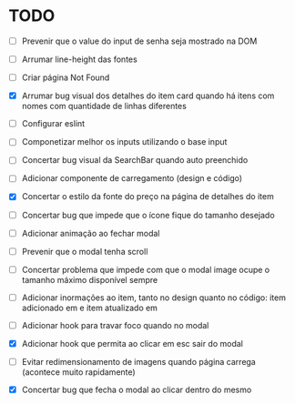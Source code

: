 # TODO

- [ ] Prevenir que o value do input de senha seja mostrado na DOM

- [ ] Arrumar line-height das fontes

- [ ] Criar página Not Found

- [x] Arrumar bug visual dos detalhes do item card quando há itens com nomes com quantidade de linhas diferentes

- [ ] Configurar eslint

- [ ] Componetizar melhor os inputs utilizando o base input

- [ ] Concertar bug visual da SearchBar quando auto preenchido

- [ ] Adicionar componente de carregamento (design e código)

- [x] Concertar o estilo da fonte do preço na página de detalhes do item

- [ ] Concertar bug que impede que o ícone fique do tamanho desejado

- [ ] Adicionar animação ao fechar modal

- [ ] Prevenir que o modal tenha scroll

- [ ] Concertar problema que impede com que o modal image ocupe o tamanho máximo disponível sempre

- [ ] Adicionar inormações ao item, tanto no design quanto no código: item adicionado em e item atualizado em

- [ ] Adicionar hook para travar foco quando no modal

- [x] Adicionar hook que permita ao clicar em esc sair do modal

- [ ] Evitar redimensionamento de imagens quando página carrega (acontece muito rapidamente)

- [x] Concertar bug que fecha o modal ao clicar dentro do mesmo
